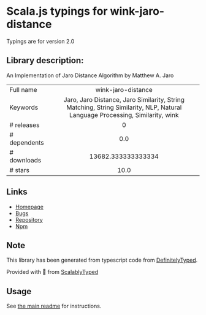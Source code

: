 
# Scala.js typings for wink-jaro-distance

Typings are for version 2.0

## Library description:
An Implementation of Jaro Distance Algorithm by Matthew A. Jaro

|                    |                 |
| ------------------ | :-------------: |
| Full name          | wink-jaro-distance |
| Keywords           | Jaro, Jaro Distance, Jaro Similarity, String Matching, String Similarity, NLP, Natural Language Processing, Similarity, wink |
| # releases         | 0 |
| # dependents       | 0.0 |
| # downloads        | 13682.333333333334 |
| # stars            | 10.0 |

## Links
- [Homepage](http://winkjs.org/)
- [Bugs](https://github.com/winkjs/wink-jaro-distance/issues)
- [Repository](https://github.com/winkjs/wink-jaro-distance)
- [Npm](https://www.npmjs.com/package/wink-jaro-distance)
    


## Note
This library has been generated from typescript code from [DefinitelyTyped](https://definitelytyped.org).

Provided with :purple_heart: from [ScalablyTyped](https://github.com/oyvindberg/ScalablyTyped)

## Usage
See [the main readme](../../readme.md) for instructions.



